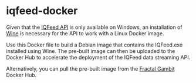 # iqfeed-docker

Given that the [IQFeed API](https://www.iqfeed.net/) is only available on 
Windows, an installation of [Wine](https://www.winehq.org/) is necessary for the 
API to work with a Linux Docker image.

Use this Docker file to build a Debian image that contains the IQFeed.exe 
installed using Wine. The pre-built image can then be uploaded to the Docker Hub
to accelerate the deployment of the IQFeed data streaming API.

Alternatively, you can pull the pre-built image from the 
[Fractal Gambit](https://hub.docker.com/u/fractalgambit) Docker Hub.
